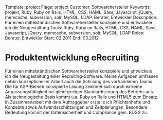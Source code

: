 Template: project
Flags: project
Customer: Softwarehersteller
Keywords: projekt, Ruby, Ruby on Rails, HTML, CSS, HAML, Sass, Javascript, jQuery, memcache, subversion, solr, MySQL, LDAP, Berater, Entwickler
Description: Für einen mittelständischen Softwarehersteller konzipiere und entwickele ich die Neugestaltung
Tools: Ruby, Ruby on Rails, HTML, CSS, HAML, Sass, Javascript, jQuery, memcache, subversion, solr, MySQL, LDAP
Roles: Berater, Entwickler
Start: 02.2011
End: 03.2012

# Produktentwicklung eRecruiting

Für einen mittelständischen Softwarehersteller konzipiere und entwickele ich die Neugestaltung einer Recruiting-Software. Meine Aufgaben umfassen neben konzeptioneller Arbeit auch die Schulung des vorhandenen Teams. Die für ASP-Betrieb konzipierte Lösung zeichnet sich durch extreme Anpassungsfähigkeit bei gleichzeitiger Standardisierung des Betriebs aus. Als technologische Basis kommt u.a. Ruby on Rails und HTML5 zum Einsatz. In Zusammenarbeit mit dem Auftraggeber erstelle ich Pflichtenhefte und Konzepte sowie Aufwandsschätzungen und Zeitplanungen. Besondere Bedeutung kommt der Datensicherheit und Compliance gem. BDSG zu.
